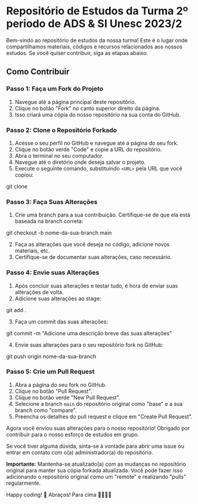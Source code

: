 # Repositório de Estudos da Turma 2º periodo de ADS &amp; SI Unesc 2023/2

Bem-vindo ao repositório de estudos da nossa turma! Este é o lugar onde compartilhamos materiais, códigos e recursos relacionados aos nossos estudos. Se você quiser contribuir, siga as etapas abaixo.

## Como Contribuir

### Passo 1: Faça um Fork do Projeto

1. Navegue até a página principal deste repositório.
2. Clique no botão "Fork" no canto superior direito da página.
3. Isso criará uma cópia do nosso repositório na sua conta do GitHub.

### Passo 2: Clone o Repositório Forkado

1. Acesse o seu perfil no GitHub e navegue até a página do seu fork.
2. Clique no botão verde "Code" e copie a URL do repositório.
3. Abra o terminal no seu computador.
4. Navegue até o diretório onde deseja salvar o projeto.
5. Execute o seguinte comando, substituindo `<URL>` pela URL que você copiou:

git clone <URL>

### Passo 3: Faça Suas Alterações

1. Crie uma branch para a sua contribuição. Certifique-se de que ela está baseada na branch correta:

git checkout -b nome-da-sua-branch main

2. Faça as alterações que você deseja no código, adicione novos materiais, etc.
3. Certifique-se de documentar suas alterações, caso necessário.

### Passo 4: Envie suas Alterações

1. Após concluir suas alterações e testar tudo, é hora de enviar suas alterações de volta.
2. Adicione suas alterações ao stage:

git add .

3. Faça um commit das suas alterações:

git commit -m "Adicione uma descrição breve das suas alterações"

4. Envie suas alterações para o seu repositório fork no GitHub:

git push origin nome-da-sua-branch

### Passo 5: Crie um Pull Request

1. Abra a página do seu fork no GitHub.
2. Clique no botão "Pull Request".
3. Clique no botão verde "New Pull Request".
4. Selecione a branch `main` do repositório original como "base" e a sua branch como "compare".
5. Preencha os detalhes do pull request e clique em "Create Pull Request".

Agora você enviou suas alterações para o nosso repositório! Obrigado por contribuir para o nosso esforço de estudos em grupo.

Se você tiver alguma dúvida, sinta-se à vontade para abrir uma issue ou entrar em contato com o(a) administrador(a) do repositório.

**Importante:** Mantenha-se atualizado(a) com as mudanças no repositório original para manter sua cópia forkada atualizada. Você pode fazer isso adicionando o repositório original como um "remote" e realizando "pulls" regularmente.

Happy coding! 🚀
Abraços!
Para cima 🚀🚀🚀🚀
